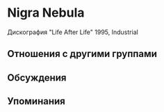 # Nigra Nebula

Дискография
"Life After Life" 1995, Industrial

## Отношения с другими группами


## Обсуждения


## Упоминания

